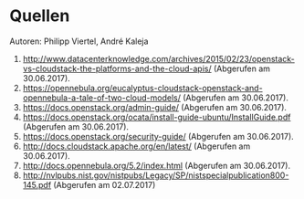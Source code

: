 # Quellen
Autoren: Philipp Viertel, André Kaleja

1. http://www.datacenterknowledge.com/archives/2015/02/23/openstack-vs-cloudstack-the-platforms-and-the-cloud-apis/ (Abgerufen am 30.06.2017).
2. https://opennebula.org/eucalyptus-cloudstack-openstack-and-opennebula-a-tale-of-two-cloud-models/ (Abgerufen am 30.06.2017).
3. https://docs.openstack.org/admin-guide/ (Abgerufen am 30.06.2017).
4. https://docs.openstack.org/ocata/install-guide-ubuntu/InstallGuide.pdf (Abgerufen am 30.06.2017).
5. https://docs.openstack.org/security-guide/ (Abgerufen am 30.06.2017).
6. http://docs.cloudstack.apache.org/en/latest/ (Abgerufen am 30.06.2017).
7. http://docs.opennebula.org/5.2/index.html (Abgerufen am 30.06.2017).
8. http://nvlpubs.nist.gov/nistpubs/Legacy/SP/nistspecialpublication800-145.pdf (Abgerufen am 02.07.2017)